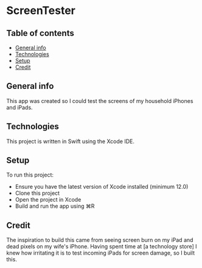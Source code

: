 # ScreenTester

## Table of contents
* [General info](#general-info)
* [Technologies](#technologies)
* [Setup](#setup)
* [Credit](#credit)

## General info
This app was created so I could test the screens of my household iPhones and iPads.

## Technologies
This project is written in Swift using the Xcode IDE.

## Setup
To run this project:
* Ensure you have the latest version of Xcode installed (minimum 12.0)
* Clone this project
* Open the project in Xcode
* Build and run the app using ⌘R


## Credit
The inspiration to build this came from seeing screen burn on my iPad and dead pixels on my wife's iPhone. Having spent time at [a technology store] I knew how irritating it is to test incoming iPads for screen damage, so I built this.
